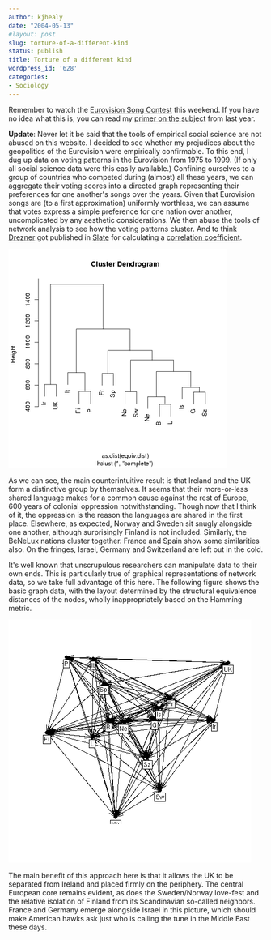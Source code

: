 ```yaml
---
author: kjhealy
date: "2004-05-13"
#layout: post
slug: torture-of-a-different-kind
status: publish
title: Torture of a different kind
wordpress_id: '628'
categories:
- Sociology
---
```


Remember to watch the [Eurovision Song Contest](http://www.eurovision.tv/) this weekend. If you have no idea what this is, you can read my [primer on the subject](http://www.kieranhealy.org/blog/archives/000433.html) from last year.

**Update**: Never let it be said that the tools of empirical social science are not abused on this website. I decided to see whether my prejudices about the geopolitics of the Eurovision were empirically confirmable. To this end, I dug up data on voting patterns in the Eurovision from 1975 to 1999. (If only all social science data were this easily available.) Confining ourselves to a group of countries who competed during (almost) all these years, we can aggregate their voting scores into a directed graph representing their preferences for one another's songs over the years. Given that Eurovision songs are (to a first approximation) uniformly worthless, we can assume that votes express a simple preference for one nation over another, uncomplicated by any aesthetic considerations. We then abuse the tools of network analysis to see how the voting patterns cluster. And to think [Drezner](http://www.danieldrezner.com) got published in [Slate](http://www.slate.com) for calculating a [correlation coefficient](http://www.danieldrezner.com/archives/000865.html#000865).

![cluster analysis](cluster.png)

As we can see, the main counterintuitive result is that Ireland and the UK form a distinctive group by themselves. It seems that their more-or-less shared language makes for a common cause against the rest of Europe, 600 years of colonial oppression notwithstanding. Though now that I think of it, the oppression is the reason the languages are shared in the first place. Elsewhere, as expected, Norway and Sweden sit snugly alongside one another, although surprisingly Finland is not included. Similarly, the BeNeLux nations cluster together. France and Spain show some similarities also. On the fringes, Israel, Germany and Switzerland are left out in the cold.

It's well known that unscrupulous researchers can manipulate data to their own ends. This is particularly true of graphical representations of network data, so we take full advantage of this here. The following figure shows the basic graph data, with the layout determined by the structural equivalence distances of the nodes, wholly inappropriately based on the Hamming metric.

![seham](seham.png)

The main benefit of this approach here is that it allows the UK to be separated from Ireland and placed firmly on the periphery. The central European core remains evident, as does the Sweden/Norway love-fest and the relative isolation of Finland from its Scandinavian so-called neighbors. France and Germany emerge alongside Israel in this picture, which should make American hawks ask just who is calling the tune in the Middle East these days.
